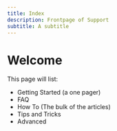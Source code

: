 ```yaml
---
title: Index
description: Frontpage of Support
subtitle: A subtitle
---
```

# Welcome

This page will list:
- Getting Started (a one pager)
- FAQ
- How To (The bulk of the articles)
- Tips and Tricks
- Advanced

